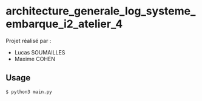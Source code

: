 # architecture_generale_log_systeme_embarque_i2_atelier_4

Projet réalisé par :
- Lucas SOUMAILLES
- Maxime COHEN

## Usage

```bash
$ python3 main.py
```
